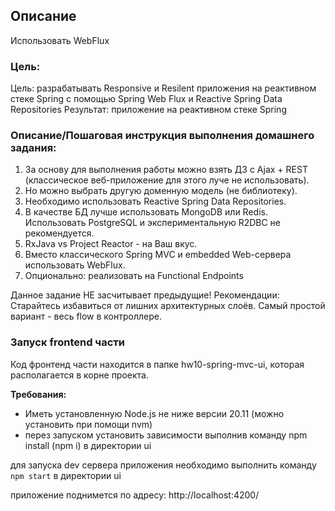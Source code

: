 ## Описание

Использовать WebFlux

### Цель:

Цель: разрабатывать Responsive и Resilent приложения на реактивном стеке Spring c помощью Spring Web Flux и Reactive Spring Data Repositories
Результат: приложение на реактивном стеке Spring

### Описание/Пошаговая инструкция выполнения домашнего задания:


1. За основу для выполнения работы можно взять ДЗ с Ajax + REST (классическое веб-приложение для этого луче не использовать).
2. Но можно выбрать другую доменную модель (не библиотеку).
3. Необходимо использовать Reactive Spring Data Repositories.
4. В качестве БД лучше использовать MongoDB или Redis. Использовать PostgreSQL и экспериментальную R2DBC не рекомендуется.
5. RxJava vs Project Reactor - на Ваш вкус.
6. Вместо классического Spring MVC и embedded Web-сервера использовать WebFlux.
7. Опционально: реализовать на Functional Endpoints

Данное задание НЕ засчитывает предыдущие!
Рекомендации:
Старайтесь избавиться от лишних архитектурных слоёв. Самый простой вариант - весь flow в контроллере.



### Запуск frontend части

Код фронтенд части находится в папке hw10-spring-mvc-ui, которая располагается в корне проекта.

**Требования:**
- Иметь установленную Node.js не ниже версии 20.11 (можно установить при помощи nvm)
- перез запуском установить зависимости выполнив команду npm install (npm i) в директории ui

для запуска dev сервера приложения необходимо выполнить команду
`npm start` в директории ui

приложение поднимется по адресу: http://localhost:4200/


